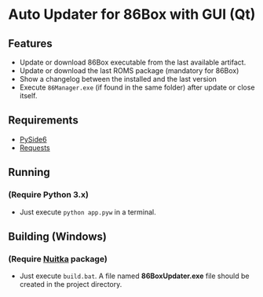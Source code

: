 # Auto Updater for 86Box with GUI (Qt)

## Features
- Update or download 86Box executable from the last available artifact.
- Update or download the last ROMS package (mandatory for 86Box)
- Show a changelog between the installed and the last version
- Execute `86Manager.exe` (if found in the same folder) after update or close itself.

## Requirements
- [PySide6](https://pypi.org/project/PySide6/)
- [Requests](https://pypi.org/project/requests/)

## Running
### (Require Python 3.x)
- Just execute `python app.pyw` in a terminal.

## Building (Windows)
### (Require [Nuitka](https://pypi.org/project/Nuitka/) package)
- Just execute `build.bat`. A file named **86BoxUpdater.exe** file should be created in the project directory.
